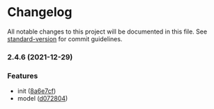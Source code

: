 # Changelog

All notable changes to this project will be documented in this file. See [standard-version](https://github.com/conventional-changelog/standard-version) for commit guidelines.

### 2.4.6 (2021-12-29)


### Features

* init ([8a6e7cf](https://github.com/soulRat/spring-boot/commit/8a6e7cf9c693ac9e11c2ed2bb4f14fe8b133b306))
* model ([d072804](https://github.com/soulRat/spring-boot/commit/d072804875ecaffcc6f105433a98914b9d4e4050))
